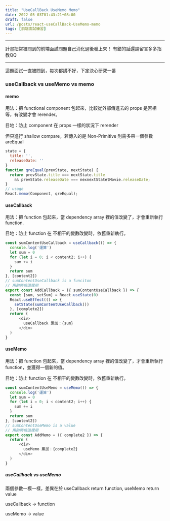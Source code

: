 ```yaml
---
title: "UseCallBack UseMemo Memo"
date: 2022-05-03T01:43:21+08:00
draft: false
url: /posts/react-useCallBack-UseMemo-memo
tags: [前端面試練習]
---
```

***
計畫把常被問到的前端面試問題自己消化過後發上來！
有錯的話還請留言多多指教QQ
***

這題面試一直被問到，每次都講不好，下定決心研究一番
### useCallback vs useMemo vs memo
#### memo
用法：把 functional component 包起來，比較從外部傳進去的 props 是否相等，有改變才會 rerender。

目地：防止 component 在 props 一樣的狀況下 rerender

但只進行 shallow compare，若傳入的是 Non-Primitive 則需多帶一個參數 areEqual
```javascript
state = {
  title: '',
  releaseDate: ''
}
function qreEqual(prevState, nextState) {
  return prevState.title === nextState.title
    && prevState.releaseDate === nexnextStatetMovie.releaseDate;
}
// usage
React.memo(Component, qreEqual);
```

#### useCallback
用法：把 function 包起來，當 dependency array 裡的值改變了，才會重新執行 function.

目地：防止 function 在 不相干的變數改變時，依舊重新執行。

```javascript
const sumContentUseCallback = useCallback(() => {
  console.log('運算')
  let sum = 0
  for (let i = 0; i < content2; i++) {
    sum += i
  }
  return sum
}, [content2])
// sumContentUseCallback is a funciton
// 用的時候這樣用
export const AddCallback = ({ sumContentUseCallback }) => {
  const [sum, setSum] = React.useState(0)
  React.useEffect(() => {
    setState(sumContentUseCallback())
  }, [complete2])
  return (
      <div>
        useCallback 累加：{sum}
      </div>
  )
}
```

#### useMemo
用法：把 function 包起來，當 dependency array 裡的值改變了，才會重新執行 function，並獲得一個新的值。

目地：防止 function 在 不相干的變數改變時，依舊重新執行。

```javascript
const sumContentUseMemo = useMemo(() => {
  console.log('運算')
  let sum = 0
  for (let i = 0; i < content2; i++) {
    sum += i
  }
  return sum
}, [content2])
// sumContentUseMemo is a value
// 用的時候這樣用
export const AddMemo = ({ complete2 }) => {
  return (
      <div>
        useMemo 累加：{complete2}
      </div>
  )
}
```

##### useCallback vs useMemo
兩個參數一模一樣，差異在於 useCallback return function, useMemo return value

useCallback -> function

useMemo -> value
